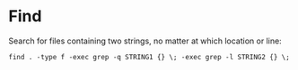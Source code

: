 # Find

Search for files containing two strings, no matter at which location or line:

```shell
find . -type f -exec grep -q STRING1 {} \; -exec grep -l STRING2 {} \;
```

